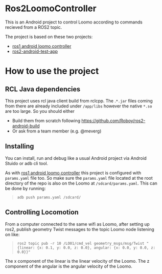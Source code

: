 # Ros2LoomoController

This is an Android project to control Loomo according to commands recieved from a ROS2 topic.

The project is based on these two projects:
- [ros1 android loomo controller](https://github.com/mit-acl/android_loomo_ros_core)
- [ros2-android-test-app](https://github.com/YasuChiba/ros2-android-test-app)

# How to use the project

## RCL Java dependencies
This project uses rcl java client build from rclcpp. The .`*.jar` files coming from there are already included under `/app/libs` however the native `*.so` are too large. So you should either 
- Build them from scratch following https://github.com/Roboy/ros2-android-build
- Or ask from a team member (e.g. @meverg)

## Installing
You can install, run and debug like a usual Android project via Android Stuido or adb cli tool.

As with [ros1 android loomo controller](https://github.com/mit-acl/android_loomo_ros_core) this project is configured with `params.yaml` file too. So make sure the `params.yaml` file located at the root directory of the repo is also on the Loomo at `/sdcard/params.yaml`. This can be done by running: 
> `adb push params.yaml /sdcard/`

## Controlling Locomotion
From a computer connected to the same wifi as Loomo, after setting up ros2, publish geometry Twist messages to the topic Loomo node listening on like:
> `ros2 topic pub -r 10 /LO01/cmd_vel geometry_msgs/msg/Twist "{linear: {x: 0.1, y: 0.0, z: 0.0}, angular: {x: 0.0, y: 0.0, z: 0.0}}"`

The x component of the linear is the linear velocity of the Loomo. The z component of the angular is the angular velocity of the Loomo.

